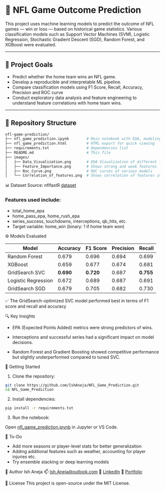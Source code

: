 # 🏈 NFL Game Outcome Prediction

This project uses machine learning models to predict the outcome of NFL games — win or loss — based on historical game statistics. Various classification models such as Support Vector Machines (SVM), Logistic Regression, Stochastic Gradient Descent (SGD), Random Forest, and XGBoost were evaluated. 

---

## 📌 Project Goals

- Predict whether the home team wins an NFL game.
- Develop a reproducible and interpretable ML pipeline.
- Compare classification models using F1 Score, Recall, Accuracy, Precision and ROC curve
- Conduct exploratory data analysis and feature engineering to understand feature correlations with home team wins.

---

## 📁 Repository Structure

```bash
nfl-game-prediction/
├── nfl_game_prediction.ipynb        # Main notebook with EDA, modeling, evaluation
├── nfl_game_prediction.html         # HTML export for quick viewing
├── requirements.txt                 # Dependencies list
├── README.md                        # This file
├── images/
│   ├── Data_Visualization.png       # EDA Visualization of different features 
│   ├── Feature_Importance.png       # Shows strong and weak features 
│   ├── Roc_Curve.png                # ROC curves of various models
│   └── Correlation_of_features.png  # Shows correlation of features in dataset
``` 

📊 Dataset
Source: nflfastR [dataset](https://github.com/nflverse/nflverse-pbp)

### Features used include:

- total_home_epa
- home_pass_epa, home_rush_epa
- series_success, touchdowns, interceptions, qb_hits, etc.
- Target variable: home_win (binary: 1 if home team won)

⚙️ Models Evaluated

| Model               | Accuracy  | F1 Score  | Precision | Recall    |
| ------------------- | --------- | --------- | --------- | --------- |
| Random Forest       | 0.679     | 0.696     | 0.694     | 0.699     |
| XGBoost             | 0.659     | 0.677     | 0.674     | 0.681     |
| GridSearch SVC      | **0.690** | **0.720** | 0.687     | **0.755** |
| Logistic Regression | 0.672     | 0.689     | 0.687     | 0.691     |
| GridSearch SGD      | 0.679     | 0.705     | 0.682     | 0.730     |

✅ The GridSearch-optimized SVC model performed best in terms of F1 score and recall and accuracy

🔍 Key Insights
- EPA (Expected Points Added) metrics were strong predictors of wins.

- Interceptions and successful series had a significant impact on model decisions.

- Random Forest and Gradient Boosting showed competitive performance but slightly underperformed   compared to tuned SVC.

🚀 Getting Started

1. Clone the repository:
```sh 
git clone https://github.com/IshAneja/NFL_Game_Prediction.git
cd NFL_Game_Prediction
```

2. Install dependencies:
```sh
pip install -r requirements.txt
```
3. Run the notebook:

Open [nfl_game_prediction.ipynb](https://github.com/IshAneja/NFL_Game_Prediction/blob/main/NFL%20Game%20Prediction.ipynb) in Jupyter or VS Code.

📌 To-Do
- Add more seasons or player-level stats for better generalization
- Adding additional features such as weather, accounting for player injuries etc. 
- Try ensemble stacking or deep learning models

👤 Author
Ish Aneja
📫 [Ish.Aneja@outlook.com](mailto:Ish.aneja@outlook.com)
🔗 [LinkedIn](https://https://www.linkedin.com/in/ish-aneja/)
📘 [Portfolio](https://ishaneja.github.io/)

📄 License
This project is open-source under the MIT License.
